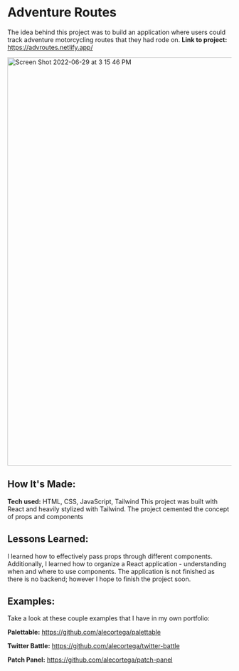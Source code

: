 # Adventure Routes
The idea behind this project was to build an application where users could track adventure motorcycling routes that they had rode on.
**Link to project:** https://advroutes.netlify.app/

<img width="916" alt="Screen Shot 2022-06-29 at 3 15 46 PM" src="https://user-images.githubusercontent.com/62025065/176517852-2bca580d-2578-454c-8db6-16a7e043ecc7.png">


## How It's Made:

**Tech used:** HTML, CSS, JavaScript, Tailwind
This project was built with React and heavily stylized with Tailwind. The project cemented the concept of props and components

## Lessons Learned:

I learned how to effectively pass props through different components. Additionally, I learned how to organize a React application - understanding when and where to use components. The application is not finished as there is no backend; however I hope to finish the project soon.

## Examples:
Take a look at these couple examples that I have in my own portfolio:

**Palettable:** https://github.com/alecortega/palettable

**Twitter Battle:** https://github.com/alecortega/twitter-battle

**Patch Panel:** https://github.com/alecortega/patch-panel

